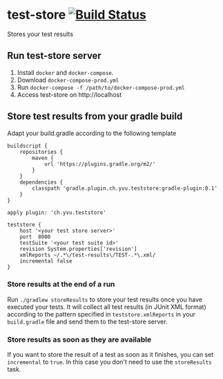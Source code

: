 # test-store [![Build Status](https://travis-ci.org/ybonjour/test-store.svg?branch=master)](https://travis-ci.org/ybonjour/test-store)
Stores your test results

## Run test-store server
1. Install `docker` and `docker-compose`.
2. Download `docker-compose-prod.yml`
3. Run `docker-compose -f /path/to/docker-compose-prod.yml`
4. Access test-store on http://localhost


## Store test results from your gradle build
Adapt your build.gradle according to the following template

```
buildscript {
    repositories {
        maven {
            url 'https://plugins.gradle.org/m2/'
        }
    }
    dependencies {
        classpath 'gradle.plugin.ch.yvu.teststore:gradle-plugin:0.1'
    }
}

apply plugin: 'ch.yvu.teststore'

teststore {
    host '<your test store server>'
    port  8080
    testSuite '<your test suite id>'
    revision System.properties['revision']
    xmlReports ~/.*\/test-results\/TEST-.*\.xml/
    incremental false
}
```

### Store results at the end of a run
Run `./gradlew storeResults` to store your test results once you have executed your tests. It will collect all test results (in JUnit XML format) according to the pattern specified in `teststore.xmlReports` in your `build.gradle` file and send them to the test-store server.

### Store results as soon as they are available
If you want to store the result of a test as soon as it finishes, you can set `incremental` to `true`. In this case you don't need to use the `storeResults` task.

